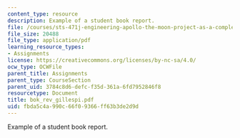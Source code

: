 ```yaml
---
content_type: resource
description: Example of a student book report.
file: /courses/sts-471j-engineering-apollo-the-moon-project-as-a-complex-system-spring-2007/fbda5c4a990c66f09366ff63b3de2d9d_bok_rev_gillespi.pdf
file_size: 20488
file_type: application/pdf
learning_resource_types:
- Assignments
license: https://creativecommons.org/licenses/by-nc-sa/4.0/
ocw_type: OCWFile
parent_title: Assignments
parent_type: CourseSection
parent_uid: 3784c8d6-defc-f35d-361a-6fd7952846f8
resourcetype: Document
title: bok_rev_gillespi.pdf
uid: fbda5c4a-990c-66f0-9366-ff63b3de2d9d
---
```

Example of a student book report.